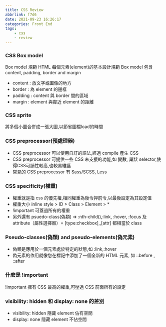 ```yaml
---
title: CSS Review
abbrlink: f7d6
date: 2021-09-23 16:26:17
categories: Front End
tags:
	- css
	- review
---
```



### CSS Box model
Box model 規範 HTML 每個元素(element)的基本設計規範
Box model 包含 content, padding, border and margin
+ content : 放文字或圖像的地方
+ border : 為 element 的邊框
+ padding : content 與 border 間的區域
+ margin : element 與鄰近 element 的距離

### CSS sprite
將多個小圖合併成一張大圖,以節省圖檔load的時間

### CSS preprocessor(預處理器)
+ CSS preprocessor 可以使用自訂的語法,經過 compile 產生 CSS
+ CSS preprocessor 可提供一些 CSS 未支援的功能,如 變數, 巢狀 selector,使得CSS可讀性較高,也較易維護
+ 常見的 CSS preprocessor 有 Sass/SCSS, Less

### CSS specificity(權重)
+ 權重就是指 css 的優先權,相同權重為後令押前令,以最後設定為其設定值
+ 權重大小 inline style > ID > Class > Element > *
+ !important 可蓋過所有的權重
+ 另外還有 psuedo-class(偽類) => :nth-child(),:link, :hover, :focus 及 attribute（屬性選擇器）= [type:checkbox],,[attr] 都相當於 class

### Pseudo-classes(偽類) and pseudo-elements(偽元素)
+ 偽類是應用於一個元素處於特定的狀態,如 :link,:hover
+ 偽元素的作用就像您在標記中添加了一個全新的 HTML 元素, 如 ::before , ::after

### 什麼是 !important
!important 擁有 CSS 最高的權重,可壓過 CSS 前面所有的設定


###  visibility: hidden 和 display: none 的差別
+ visibility: hidden 隱藏 element 佔有空間
+ display: none 隱藏 element 不佔空間




